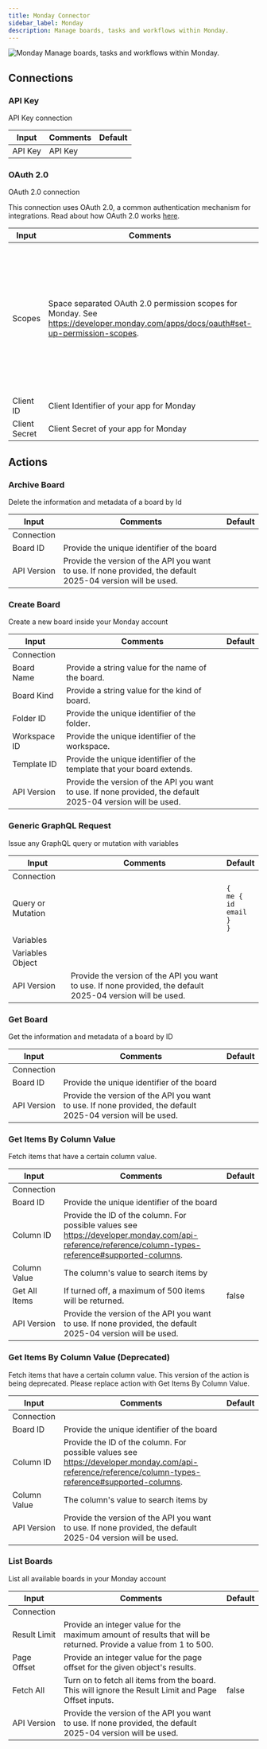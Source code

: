 ```yaml
---
title: Monday Connector
sidebar_label: Monday
description: Manage boards, tasks and workflows within Monday.
---
```


![Monday](./assets/monday.png#connector-icon)
Manage boards, tasks and workflows within Monday.

## Connections

### API Key

API Key connection

| Input   | Comments | Default |
| ------- | -------- | ------- |
| API Key | API Key  |         |

### OAuth 2.0

OAuth 2.0 connection

This connection uses OAuth 2.0, a common authentication mechanism for integrations.
Read about how OAuth 2.0 works [here](../oauth2.md).

| Input         | Comments                                                                                                                           | Default                                                                                                                                                                                              |
| ------------- | ---------------------------------------------------------------------------------------------------------------------------------- | ---------------------------------------------------------------------------------------------------------------------------------------------------------------------------------------------------- |
| Scopes        | Space separated OAuth 2.0 permission scopes for Monday. See https://developer.monday.com/apps/docs/oauth#set-up-permission-scopes. | account:read assets:read boards:read boards:write me:read notifications:write tags:read teams:read updates:read updates:write users:read users:write webhooks:write workspaces:read workspaces:write |
| Client ID     | Client Identifier of your app for Monday                                                                                           |                                                                                                                                                                                                      |
| Client Secret | Client Secret of your app for Monday                                                                                               |                                                                                                                                                                                                      |

## Actions

### Archive Board

Delete the information and metadata of a board by Id

| Input       | Comments                                                                                                    | Default |
| ----------- | ----------------------------------------------------------------------------------------------------------- | ------- |
| Connection  |                                                                                                             |         |
| Board ID    | Provide the unique identifier of the board                                                                  |         |
| API Version | Provide the version of the API you want to use. If none provided, the default 2025-04 version will be used. |         |

### Create Board

Create a new board inside your Monday account

| Input        | Comments                                                                                                    | Default |
| ------------ | ----------------------------------------------------------------------------------------------------------- | ------- |
| Connection   |                                                                                                             |         |
| Board Name   | Provide a string value for the name of the board.                                                           |         |
| Board Kind   | Provide a string value for the kind of board.                                                               |         |
| Folder ID    | Provide the unique identifier of the folder.                                                                |         |
| Workspace ID | Provide the unique identifier of the workspace.                                                             |         |
| Template ID  | Provide the unique identifier of the template that your board extends.                                      |         |
| API Version  | Provide the version of the API you want to use. If none provided, the default 2025-04 version will be used. |         |

### Generic GraphQL Request

Issue any GraphQL query or mutation with variables

| Input             | Comments                                                                                                    | Default                                                   |
| ----------------- | ----------------------------------------------------------------------------------------------------------- | --------------------------------------------------------- |
| Connection        |                                                                                                             |                                                           |
| Query or Mutation |                                                                                                             | <code>{<br />me {<br />id<br />email<br />}<br />}</code> |
| Variables         |                                                                                                             |                                                           |
| Variables Object  |                                                                                                             |                                                           |
| API Version       | Provide the version of the API you want to use. If none provided, the default 2025-04 version will be used. |                                                           |

### Get Board

Get the information and metadata of a board by ID

| Input       | Comments                                                                                                    | Default |
| ----------- | ----------------------------------------------------------------------------------------------------------- | ------- |
| Connection  |                                                                                                             |         |
| Board ID    | Provide the unique identifier of the board                                                                  |         |
| API Version | Provide the version of the API you want to use. If none provided, the default 2025-04 version will be used. |         |

### Get Items By Column Value

Fetch items that have a certain column value.

| Input         | Comments                                                                                                                                             | Default |
| ------------- | ---------------------------------------------------------------------------------------------------------------------------------------------------- | ------- |
| Connection    |                                                                                                                                                      |         |
| Board ID      | Provide the unique identifier of the board                                                                                                           |         |
| Column ID     | Provide the ID of the column. For possible values see https://developer.monday.com/api-reference/reference/column-types-reference#supported-columns. |         |
| Column Value  | The column's value to search items by                                                                                                                |         |
| Get All Items | If turned off, a maximum of 500 items will be returned.                                                                                              | false   |
| API Version   | Provide the version of the API you want to use. If none provided, the default 2025-04 version will be used.                                          |         |

### Get Items By Column Value (Deprecated)

Fetch items that have a certain column value. This version of the action is being deprecated. Please replace action with Get Items By Column Value.

| Input        | Comments                                                                                                                                             | Default |
| ------------ | ---------------------------------------------------------------------------------------------------------------------------------------------------- | ------- |
| Connection   |                                                                                                                                                      |         |
| Board ID     | Provide the unique identifier of the board                                                                                                           |         |
| Column ID    | Provide the ID of the column. For possible values see https://developer.monday.com/api-reference/reference/column-types-reference#supported-columns. |         |
| Column Value | The column's value to search items by                                                                                                                |         |
| API Version  | Provide the version of the API you want to use. If none provided, the default 2025-04 version will be used.                                          |         |

### List Boards

List all available boards in your Monday account

| Input        | Comments                                                                                                         | Default |
| ------------ | ---------------------------------------------------------------------------------------------------------------- | ------- |
| Connection   |                                                                                                                  |         |
| Result Limit | Provide an integer value for the maximum amount of results that will be returned. Provide a value from 1 to 500. |         |
| Page Offset  | Provide an integer value for the page offset for the given object's results.                                     |         |
| Fetch All    | Turn on to fetch all items from the board. This will ignore the Result Limit and Page Offset inputs.             | false   |
| API Version  | Provide the version of the API you want to use. If none provided, the default 2025-04 version will be used.      |         |
